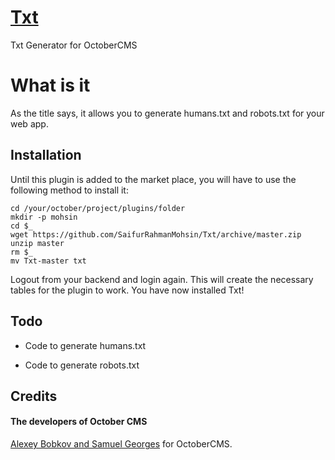 # [Txt](https://github.com/SaifurRahmanMohsin/Txt) #
Txt Generator for OctoberCMS

# What is it #
As the title says, it allows you to generate humans.txt and robots.txt for your web app.

## Installation ##
Until this plugin is added to the market place, you will have to use the following method to install it:
```
cd /your/october/project/plugins/folder
mkdir -p mohsin
cd $_
wget https://github.com/SaifurRahmanMohsin/Txt/archive/master.zip
unzip master
rm $_
mv Txt-master txt
```
Logout from your backend and login again. This will create the necessary tables for the plugin to work. You have now installed Txt!

## Todo ##
* Code to generate humans.txt

* Code to generate robots.txt

## Credits ##

#### The developers of October CMS ####
[Alexey Bobkov and Samuel Georges](http://octobercms.com) for OctoberCMS.